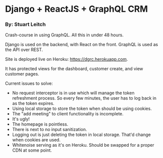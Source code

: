 # Django + ReactJS + GraphQL CRM

### By: Stuart Leitch

Crash-course in using GraphQL. All this in under 48 hours. 

Django is used on the backend, with React on the front. GraphQL is used as the API over REST.

Site is deployed live on Heroku: https://dgrc.herokuapp.com.

It has protected views for the dashboard, customer create, and view customer pages.

Current issues to solve:
* No request interceptor is in use which will manage the token refreshment process. So every few minutes, the user has to log back in as the token expires.
* Using local storage to store the token when should be using cookies. 
* The "add meeting" to client functionality is incomplete.
* It's ugly!
* The homepage is pointless.
* There is next to no input sanitization.
* Logging out is just deleting the token in local storage. That'd change when cookies are used.
* Whitenoise serving as it's on Heroku. Should be swapped for a proper CDN at some point.